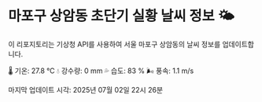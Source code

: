 
# 마포구 상암동 초단기 실황 날씨 정보 🌤️

이 리포지토리는 기상청 API를 사용하여 서울 마포구 상암동의 날씨 정보를 업데이트합니다. 

🌡️ 기온: 27.8 ℃
💧 강수량: 0 mm
💦 습도: 83 %
🌬️ 풍속: 1.1 m/s

마지막 업데이트 시각: 2025년 07월 02일 22시 26분    

